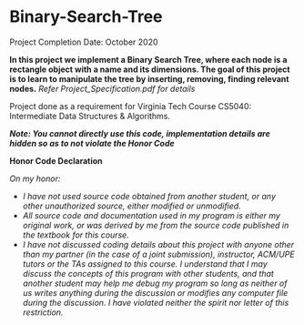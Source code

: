 # Binary-Search-Tree

Project Completion Date: October 2020

**In this project we implement a Binary Search Tree, where each node is a rectangle object with a name and its dimensions. The goal of this project is to learn to manipulate the tree by inserting, removing, finding relevant nodes.** _Refer Project\_Specification.pdf for details_

Project done as a requirement for Virginia Tech Course CS5040: Intermediate Data Structures & Algorithms.

**_Note: You cannot directly use this code, implementation details are hidden so as to not violate the Honor Code_**

**Honor Code Declaration**

_On my honor:_

- _I have not used source code obtained from another student, or any other unauthorized source, either modified or unmodified._
- _All source code and documentation used in my program is either my original work, or was derived by me from the source code published in the textbook for this course._
- _I have not discussed coding details about this project with anyone other than my partner (in the case of a joint submission), instructor, ACM/UPE tutors or the TAs assigned to this course. I understand that I may discuss the concepts of this program with other students, and that another student may help me debug my program so long as neither of us writes anything during the discussion or modifies any computer file during the discussion. I have violated neither the spirit nor letter of this restriction._
